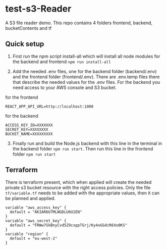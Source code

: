 # test-s3-Reader
A S3 file reader demo. This repo contains 4 folders frontend, backend, bucketContents and tf

## Quick setup

1) First run the npm script install-all which will install all node modules for the backend and frontend
`npm run install-all`

2) Add the needed .env files, one for the backend folder (backend/.env) and the frontend folder (frontend/.env). There are .env.temp files there that describe the needed values for the .env files. For the backend you need access to your AWS console and S3 bucket. 

for the frontend
````
REACT_APP_API_URL=http://localhost:1000
````
 for the backend
````
ACCESS_KEY_ID=XXXXXXX
SECRET_KEY=XXXXXXXX
BUCKET_NAME=XXXXXXXXX
````

3) Finally run and build the Node.js backend with this line in the terminal in the backend folder `npm run start`. Then run this line in the frontend folder `npm run start`

## Terraform 
There is terraform present, which when applied will create the needed private s3 bucket resource with the right access policies. Only the file `tf/variable.tf` needs to be added with the appropriate values, then it can be planned and applied. 
````
variable "aws_access_key" {
  default = "AKIAR6U7MLWGDLU6U2EN"
}
variable "aws_secret_key" {
  default = "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"
}
variable "region" {
  default = "eu-west-2"
}
````
